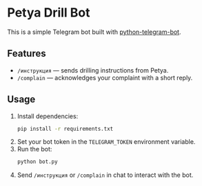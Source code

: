 # Petya Drill Bot

This is a simple Telegram bot built with [python-telegram-bot](https://github.com/python-telegram-bot/python-telegram-bot).

## Features

- `/инструкция` &mdash; sends drilling instructions from Petya.
- `/complain` — acknowledges your complaint with a short reply.

## Usage

1. Install dependencies:
   ```bash
   pip install -r requirements.txt
   ```
2. Set your bot token in the `TELEGRAM_TOKEN` environment variable.
3. Run the bot:
   ```bash
   python bot.py
   ```
4. Send `/инструкция` or `/complain` in chat to interact with the bot.
